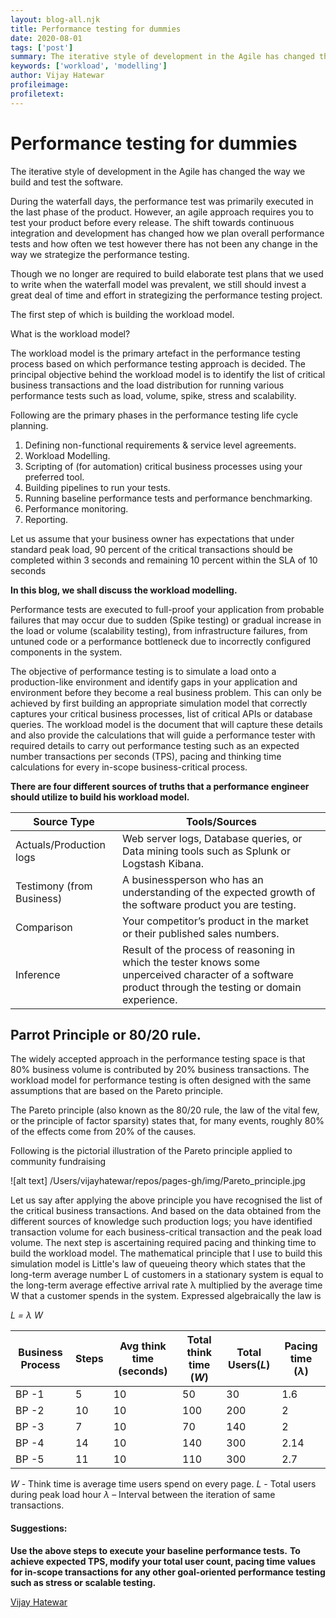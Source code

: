 ```yaml
---
layout: blog-all.njk
title: Performance testing for dummies
date: 2020-08-01
tags: ['post']
summary: The iterative style of development in the Agile has changed the way we build and test the software.
keywords: ['workload', 'modelling']
author: Vijay Hatewar
profileimage:  
profiletext: 
---
```


# Performance testing for dummies 

The iterative style of development in the Agile has changed the way we build and test the software.

During the waterfall days, the performance test was primarily executed in the last phase of the product. However, an agile approach requires you to test your product before every release. The shift towards continuous integration and development has changed how we plan overall performance tests and how often we test however there has not been any change in the way we strategize the performance testing.

Though we no longer are required to build elaborate test plans that we used to write when the  waterfall model was prevalent, we still should invest a great deal of time and effort in strategizing the performance testing project. 

The first step of which is building the workload model. 

What is the workload model?

The workload model is the primary artefact in the performance testing process based on which performance testing approach is decided.
The principal objective behind the workload model is to identify the list of critical business transactions and the load distribution for running various performance tests such as load,  volume, spike, stress and scalability. 

Following are the primary phases in the performance testing life cycle planning.

1. Defining non-functional requirements &  service level agreements. 
2. Workload Modelling.
3. Scripting of (for automation) critical business processes using your preferred tool. 
4. Building pipelines to run your tests.
5. Running baseline performance tests and performance benchmarking. 
6. Performance monitoring. 
7. Reporting. 

Let us assume that your business owner has expectations that under standard peak load, 90 percent of the critical transactions should be completed within 3 seconds and remaining 10 percent within the SLA of 10 seconds

**In this blog, we shall discuss the workload modelling.** 

Performance tests are executed to full-proof your application from probable failures that may occur due to sudden (Spike testing) or gradual increase in the load or volume (scalability testing), from infrastructure failures, from untuned code or a performance bottleneck due to incorrectly configured components in the system. 

The objective of performance testing is to simulate a load onto a production-like environment and identify gaps in your application and environment before they become a real business problem. This can only be achieved by first building an appropriate simulation model that correctly captures your critical business processes, list of critical APIs or database queries. 
The workload model is the document that will capture these details and also provide the  calculations that will guide a performance tester with required details to carry out performance testing such as an expected number transactions per seconds (TPS), pacing and thinking time calculations for every in-scope business-critical process. 

__There are four different sources of truths that a performance engineer should utilize to build his workload model.__ 

| Source Type | Tools/Sources |
|------------|---------------|
|Actuals/Production logs| Web server logs, Database queries, or Data mining tools such as Splunk or Logstash Kibana.|
|Testimony (from Business)| A businessperson who has an understanding of the expected growth of the software product you are testing.
|Comparison| Your competitor’s product in the market or their published sales numbers.|
|Inference |Result of the process of reasoning in which the tester knows some unperceived character of a software product through the testing or domain experience.| 

## Parrot Principle or 80/20 rule.
The widely accepted approach in the performance testing space is that 80% business volume is contributed by 20% business transactions. The workload model for performance testing is often designed with the same assumptions that are based on the Pareto principle. 

The Pareto principle (also known as the 80/20 rule, the law of the vital few, or the principle of factor sparsity) states that, for many events, roughly 80% of the effects come from 20% of the causes. 

Following is the pictorial illustration of the Pareto principle applied to community fundraising

![alt text] /Users/vijayhatewar/repos/pages-gh/img/Pareto_principle.jpg

Let us say after applying the above principle you have recognised the list of the critical business transactions. And based on the data obtained from the different sources of knowledge such production logs; you have identified transaction volume for each business-critical transaction and the peak load volume. 
The next step is ascertaining required pacing and thinking time to build the workload model. 
The mathematical principle that I use to build this simulation model is Little's law of queueing theory which states that the long-term average number L of customers in a stationary system is equal to the long-term average effective arrival rate λ multiplied by the average time W that a customer spends in the system. Expressed algebraically the law is

_L = λ W_

| Business Process | Steps | Avg think time (seconds) | Total think time (_W_) | Total Users(_L_) | Pacing time (_λ_) |
|------------|---------------|------------|---------------|------------|---------------|
| BP -1 | 5 | 10 | 50 | 30 | 1.6 |
| BP -2 | 10 | 10 | 100 | 200 | 2 |
| BP -3 | 7 | 10 | 70 | 140 | 2 |
| BP -4 | 14 | 10 | 140 | 300 | 2.14 |
| BP -5 | 11 | 10 | 110 | 300 | 2.7 | 

_W_ - Think time is average time users spend on every page.
_L_ - Total users during peak load hour 
_λ_ – Interval between the iteration of same transactions. 

#### Suggestions:

**Use the above steps to execute your baseline performance tests.**
**To achieve expected TPS, modify your total user count, pacing time values for in-scope transactions  for any other goal-oriented performance testing such as stress or scalable testing.**  

[Vijay Hatewar](https://www.linkedin.com/in/vijay-hatewar-a3a40b4/)